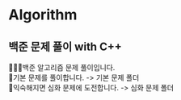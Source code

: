 # Algorithm

## 백준 문제 풀이 with C++

🧑🏼‍💻백준 알고리즘 문제 풀이입니다.   
🐣기본 문제를 풀이합니다. -> 기본 문제 폴더   
🐥익숙해지면 심화 문제에 도전합니다. -> 심화 문제 폴더
